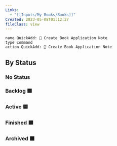 ```yaml
---
Links:
  - "[[Inputs/My Books/Books]]"
Created: 2023-05-08T01:12:27
fileClass: view
---
```


```button
name QuickAdd: 💪 Create Book Application Note
type command
action QuickAdd: 💪 Create Book Application Note
```

## By Status

### No Status

<!-- Deprecated query: #output  tag being removed. Replace with field:: type = "output"
```dataview
table Created
FROM #output/bookapplications AND !"Hidden"
WHERE !Status OR contains(Status, "No Status")
sort file.mtime desc
``` -->

### Backlog 🟥

<!-- Deprecated query: #output  tag being removed. Replace with field:: type = "output"
```dataview
table Created
FROM #output/bookapplications AND !"Hidden"
WHERE contains(Status, "🟥")
sort file.mtime desc
``` -->

### Active 🟨

<!-- Deprecated query: #output  tag being removed. Replace with field:: type = "output"```dataview
table Created
FROM #output/bookapplications AND !"Hidden"
WHERE contains(Status, "🟨")
sort file.mtime desc
``` -->

### Finished 🟩

<!-- Deprecated query: #output  tag being removed. Replace with field:: type = "output"
```dataview
table Created
FROM #output/bookapplications AND !"Hidden"
WHERE contains(Status, "🟩")
sort file.mtime desc
``` -->

### Archived ⬛️

<!-- Deprecated query: #output  tag being removed. Replace with field:: type = "output"
```dataview
table Created
FROM #output/bookapplications AND !"Hidden"
WHERE contains(Status, "⬛️")
sort file.mtime desc
``` -->
